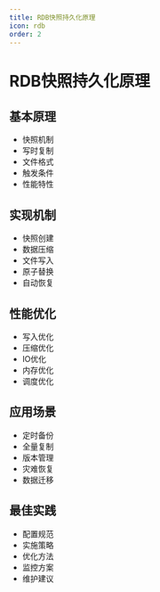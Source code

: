 ```yaml
---
title: RDB快照持久化原理
icon: rdb
order: 2
---
```


# RDB快照持久化原理

## 基本原理
- 快照机制
- 写时复制
- 文件格式
- 触发条件
- 性能特性

## 实现机制
- 快照创建
- 数据压缩
- 文件写入
- 原子替换
- 自动恢复

## 性能优化
- 写入优化
- 压缩优化
- IO优化
- 内存优化
- 调度优化

## 应用场景
- 定时备份
- 全量复制
- 版本管理
- 灾难恢复
- 数据迁移

## 最佳实践
- 配置规范
- 实施策略
- 优化方法
- 监控方案
- 维护建议

